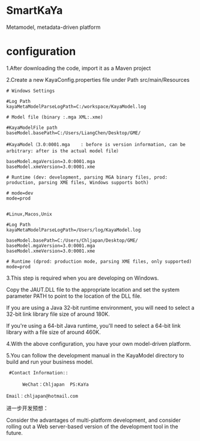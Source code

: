 # SmartKaYa
Metamodel, metadata-driven platform
# configuration
1.After downloading the code, import it as a Maven project
   

2.Create a new KayaConfig.properties file under Path src/main/Resources

	# Windows Settings
	
	#Log Path
	kayaMetaModelParseLogPath=C:/workspace/KayaModel.log
	
	# Model file (binary :.mga XML:.xme)
	
	#KayaModelFile path
	baseModel.basePath=C:/Users/LiangChen/Desktop/GME/
	
	#KayaModel（3.0:0001.mga    : before is version information, can be arbitrary: after is the actual model file）
	
	baseModel.mgaVersion=3.0:0001.mga
	baseModel.xmeVersion=3.0:0001.xme
	
	# Runtime (dev: development, parsing MGA binary files, prod: production, parsing XME files, Windows supports both)
	
	# mode=dev
	mode=prod
	

    #Linux,Macos,Unix

    #Log Path
    kayaMetaModelParseLogPath=/Users/log/KayaModel.log

	baseModel.basePath=C:/Users/Chljapan/Desktop/GME/
	baseModel.mgaVersion=3.0:0001.mga
	baseModel.xmeVersion=3.0:0001.xme
   
    # Runtime (dprod: production mode, parsing XME files, only supported)
    mode=prod

 3.This step is required when you are developing on Windows.
 
   Copy the JAUT.DLL file to the appropriate location and set the system parameter PATH to point to the location of the DLL file.
 
   If you are using a Java 32-bit runtime environment, you will need to select a 32-bit link library file size of around 180K.

   If you're using a 64-bit Java runtime, you'll need to select a 64-bit link library with a file size of around 460K.
 
 4.With the above configuration, you have your own model-driven platform.

 
 5.You can follow the development manual in the KayaModel directory to build and run your business model.

 
	 #Contact Information:: 

          WeChat：Chljapan  PS:KaYa

    Email：chljapan@hotmail.com
    
    
 
进一步开发预想：

 Consider the advantages of multi-platform development, and consider rolling out a Web server-based version of the development tool in the future.

 
